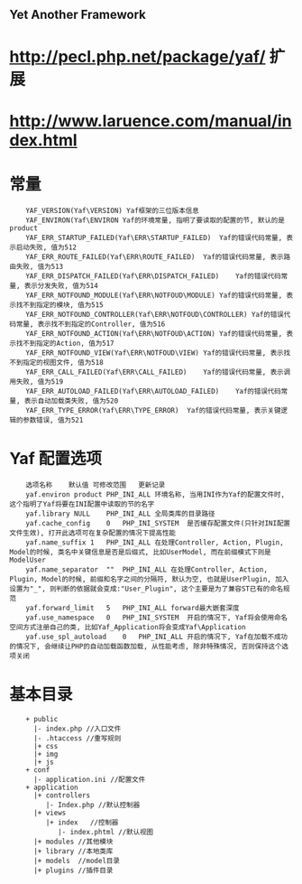 Yet Another Framework
---
# http://pecl.php.net/package/yaf/  扩展

# http://www.laruence.com/manual/index.html

# 常量
		YAF_VERSION(Yaf\VERSION) Yaf框架的三位版本信息
		YAF_ENVIRON(Yaf\ENVIRON	Yaf的环境常量, 指明了要读取的配置的节, 默认的是product
		YAF_ERR_STARTUP_FAILED(Yaf\ERR\STARTUP_FAILED)	Yaf的错误代码常量, 表示启动失败, 值为512
		YAF_ERR_ROUTE_FAILED(Yaf\ERR\ROUTE_FAILED)	Yaf的错误代码常量, 表示路由失败, 值为513
		YAF_ERR_DISPATCH_FAILED(Yaf\ERR\DISPATCH_FAILED)	Yaf的错误代码常量, 表示分发失败, 值为514
		YAF_ERR_NOTFOUND_MODULE(Yaf\ERR\NOTFOUD\MODULE)	Yaf的错误代码常量, 表示找不到指定的模块, 值为515
		YAF_ERR_NOTFOUND_CONTROLLER(Yaf\ERR\NOTFOUD\CONTROLLER)	Yaf的错误代码常量, 表示找不到指定的Controller, 值为516
		YAF_ERR_NOTFOUND_ACTION(Yaf\ERR\NOTFOUD\ACTION)	Yaf的错误代码常量, 表示找不到指定的Action, 值为517
		YAF_ERR_NOTFOUND_VIEW(Yaf\ERR\NOTFOUD\VIEW)	Yaf的错误代码常量, 表示找不到指定的视图文件, 值为518
		YAF_ERR_CALL_FAILED(Yaf\ERR\CALL_FAILED)	Yaf的错误代码常量, 表示调用失败, 值为519
		YAF_ERR_AUTOLOAD_FAILED(Yaf\ERR\AUTOLOAD_FAILED)	Yaf的错误代码常量, 表示自动加载类失败, 值为520
		YAF_ERR_TYPE_ERROR(Yaf\ERR\TYPE_ERROR)	Yaf的错误代码常量, 表示关键逻辑的参数错误, 值为521
# Yaf 配置选项
		选项名称	默认值	可修改范围	更新记录
		yaf.environ	product	PHP_INI_ALL	环境名称, 当用INI作为Yaf的配置文件时, 这个指明了Yaf将要在INI配置中读取的节的名字
		yaf.library	NULL	PHP_INI_ALL	全局类库的目录路径
		yaf.cache_config	0	PHP_INI_SYSTEM	是否缓存配置文件(只针对INI配置文件生效), 打开此选项可在复杂配置的情况下提高性能
		yaf.name_suffix	1	PHP_INI_ALL	在处理Controller, Action, Plugin, Model的时候, 类名中关键信息是否是后缀式, 比如UserModel, 而在前缀模式下则是ModelUser
		yaf.name_separator	""	PHP_INI_ALL	在处理Controller, Action, Plugin, Model的时候, 前缀和名字之间的分隔符, 默认为空, 也就是UserPlugin, 加入设置为"_", 则判断的依据就会变成:"User_Plugin", 这个主要是为了兼容ST已有的命名规范
		yaf.forward_limit	5	PHP_INI_ALL	forward最大嵌套深度
		yaf.use_namespace	0	PHP_INI_SYSTEM	开启的情况下, Yaf将会使用命名空间方式注册自己的类, 比如Yaf_Application将会变成Yaf\Application
		yaf.use_spl_autoload	0	PHP_INI_ALL	开启的情况下, Yaf在加载不成功的情况下, 会继续让PHP的自动加载函数加载, 从性能考虑, 除非特殊情况, 否则保持这个选项关闭

# 基本目录
		+ public
		  |- index.php //入口文件
		  |- .htaccess //重写规则    
		  |+ css
		  |+ img
		  |+ js
		+ conf
		  |- application.ini //配置文件   
		+ application
		  |+ controllers
		     |- Index.php //默认控制器
		  |+ views    
		     |+ index   //控制器
		        |- index.phtml //默认视图
		  |+ modules //其他模块
		  |+ library //本地类库
		  |+ models  //model目录
		  |+ plugins //插件目录
